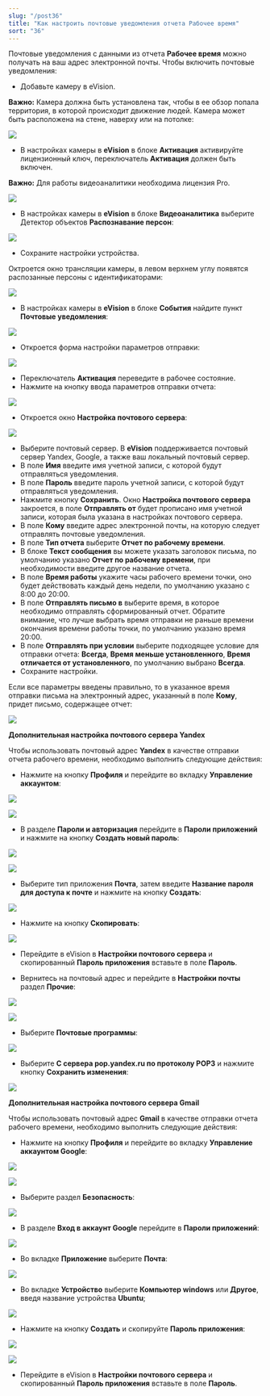 ```yaml
---
slug: "/post36"
title: "Как настроить почтовые уведомления отчета Рабочее время"
sort: "36"
---
```


Почтовые уведомления с данными из отчета **Рабочее время** можно получать на ваш адрес электронной почты. Чтобы включить почтовые уведомления:

- Добавьте камеру в eVision.

**Важно:** Камера должна быть установлена так, чтобы в ее обзор попала территория, в которой происходит движение людей. Камера может быть расположена на стене, наверху или на потолке:  

![](images/Screenshot_207.png)

- В настройках камеры в **eVision** в блоке **Активация** активируйте лицензионный ключ, переключатель **Активация** должен быть включен.

**Важно:** Для работы видеоаналитики необходима лицензия Pro.

![](images/Screenshot_208.png)

- В настройках камеры в **eVision** в блоке **Видеоаналитика** выберите Детектор объектов **Распознавание персон**:

![](images/Screenshot_209.png)

- Сохраните настройки устройства.

Октроется окно трансляции камеры, в левом верхнем углу появятся распозанные персоны с идентификаторами:

![](images/Screenshot_210.png)

- В настройках камеры в **eVision** в блоке **События** найдите пункт **Почтовые уведомления**:

![](images/Screenshot_215.png)

- Откроется форма настройки параметров отправки:

![](images/Screenshot_216.png)

- Переключатель **Активация** переведите в рабочее состояние.
- Нажмите на кнопку ввода параметров отправки отчета:

![](images/Screenshot_217.png)

- Откроется окно **Настройка почтового сервера**:

![](images/Screenshot_218.png)

- Выберите почтовый сервер. В **eVision** поддерживается почтовый сервер Yandex, Google, а также ваш локальный почтовый сервер.
- В поле **Имя** введите имя учетной записи, с которой будут отправляться уведомления.
- В поле **Пароль** введите пароль учетной записи, с которой будут отправляться уведомления.
- Нажмите кнопку **Сохранить**. Окно **Настройка почтового сервера** закроется, в поле **Отправлять от** будет прописано имя учетной записи, которая была указана в настройках почтового сервера.
- В поле **Кому** введите адрес электронной почты, на которую следует отправлять почтовые уведомления.
- В поле **Тип отчета** выберите **Отчет по рабочему времени**.
- В блоке **Текст сообщения** вы можете указать заголовок письма, по умолчанию указано **Отчет по рабочему времени**, при необходимости введите другое название отчета.
- В поле **Время работы** укажите часы рабочего времени точки, оно будет действовать каждый день недели, по умолчанию указано с 8:00 до 20:00.
- В поле **Отправлять письмо в** выберите время, в которое необходимо отправлять сформированный отчет. Обратите внимание, что лучше выбрать время отправки не раньше времени окончания времени работы точки, по умолчанию указано время 20:00.
- В поле **Отправлять при условии** выберите подходящее условие для отправки отчета: **Всегда**, **Время меньше установленного**, **Время отличается от установленного**, по умолчанию выбрано **Всегда**.
- Сохраните настройки.

Если все параметры введены правильно, то в указанное время отправки письма на электронный адрес, указанный в поле **Кому**, придет письмо, содержащее отчет:

![](images/Screenshot_219.png)

**Дополнительная настройка почтового сервера Yandex**

Чтобы использовать почтовый адрес **Yandex** в качестве отправки отчета рабочего времени, необходимо выполнить следующие действия:

- Нажмите на кнопку **Профиля** и перейдите во вкладку **Управление аккаунтом**:

![](images/Screenshot_220.png)

![](images/Screenshot_221.png)

- В разделе **Пароли и авторизация** перейдите в **Пароли приложений** и нажмите на кнопку **Создать новый пароль**:

![](images/Screenshot_222.png)

![](images/Screenshot_223.png)

- Выберите тип приложения **Почта**, затем введите **Название пароля для доступа к почте** и нажмите на кнопку **Создать**:

![](images/Screenshot_224.png)

- Нажмите на кнопку **Скопировать**:
  
![](images/Screenshot_229.png)

- Перейдите в eVision в **Настройки почтового сервера** и скопированный **Пароль приложения** вставьте в поле **Пароль**.

- Вернитесь на почтовый адрес и перейдите в **Настройки почты** раздел **Прочие**:

![](images/Screenshot_225.png)

![](images/Screenshot_226.png)

- Выберите **Почтовые программы**:
  
![](images/Screenshot_227.png)

- Выберите **С сервера pop.yandex.ru по протоколу POP3** и нажмите кнопку **Сохранить изменения**:

![](images/Screenshot_228.png)


**Дополнительная настройка почтового сервера Gmail**

Чтобы использовать почтовый адрес **Gmail** в качестве отправки отчета рабочего времени, необходимо выполнить следующие действия:

- Нажмите на кнопку **Профиля** и перейдите во вкладку **Управление аккаунтом Google**:

![](images/Screenshot_230.png)

![](images/Screenshot_231.png)

- Выберите раздел **Безопасность**:
  
![](images/Screenshot_232.png)

- В разделе **Вход в аккаунт Google** перейдите в **Пароли приложений**:

![](images/Screenshot_233.png)

- Во вкладке **Приложение** выберите **Почта**:

![](images/Screenshot_234.png)

- Во вкладке **Устройство** выберите **Компьютер windows** или **Другое**, введя название устройства **Ubuntu**;
  
![](images/Screenshot_235.png)

- Нажмите на кнопку  **Создать** и скопируйте **Пароль приложения**:

![](images/Screenshot_236.png)

![](images/Screenshot_237.png)

- Перейдите в eVision в **Настройки почтового сервера** и скопированный **Пароль приложения** вставьте в поле **Пароль**.

